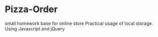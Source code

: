 # Pizza-Order
small homework base for online store
Practical usage of local storage. Using Javascript and jQuery

